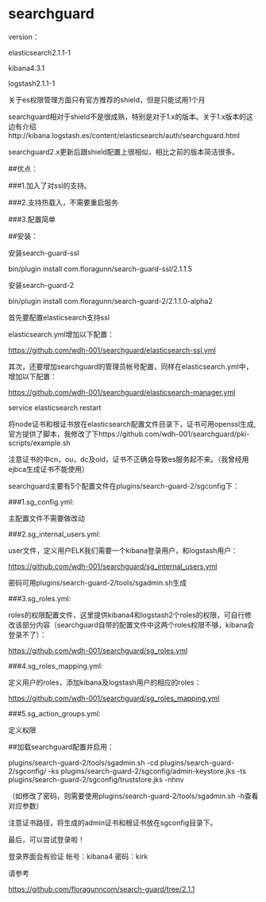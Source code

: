 # searchguard
version：

elasticsearch2.1.1-1

kibana4.3.1

logstash2.1.1-1

关于es权限管理方面只有官方推荐的shield，但是只能试用1个月

searchguard相对于shield不是很成熟，特别是对于1.x的版本。关于1.x版本的这边有介绍http://kibana.logstash.es/content/elasticsearch/auth/searchguard.html

searchguard2.x更新后跟shield配置上很相似，相比之前的版本简洁很多。

##优点：

###1.加入了对ssl的支持。

###2.支持热载入，不需要重启服务

###3.配置简单

##安装：

安装search-guard-ssl

bin/plugin install com.floragunn/search-guard-ssl/2.1.1.5

安装search-guard-2

bin/plugin install com.floragunn/search-guard-2/2.1.1.0-alpha2

首先要配置elasticsearch支持ssl

elasticsearch.yml增加以下配置：

 https://github.com/wdh-001/searchguard/elasticsearch-ssl.yml

其次，还要增加searchguard的管理员帐号配置，同样在elasticsearch.yml中，增加以下配置：

https://github.com/wdh-001/searchguard/elasticsearch-manager.yml

service elasticsearch restart

将node证书和根证书放在elasticsearch配置文件目录下，证书可用openssl生成,官方提供了脚本，我修改了下https://github.com/wdh-001/searchguard/pki-scripts/example.sh

注意证书的中cn，ou，dc及oid，证书不正确会导致es服务起不来。（我曾经用ejbca生成证书不能使用）

searchguard主要有5个配置文件在plugins/search-guard-2/sgconfig下：

###1.sg_config.yml:

主配置文件不需要做改动

###2.sg_internal_users.yml:

user文件，定义用户ELK我们需要一个kibana登录用户，和logstash用户：

https://github.com/wdh-001/searchguard/sg_internal_users.yml

密码可用plugins/search-guard-2/tools/sgadmin.sh生成

###3.sg_roles.yml:

roles的权限配置文件，这里提供kibana4和logstash2个roles的权限，可自行修改该部分内容（searchguard自带的配置文件中这两个roles权限不够，kibana会登录不了）：

https://github.com/wdh-001/searchguard/sg_roles.yml

###4.sg_roles_mapping.yml:

定义用户的roles，添加kibana及logstash用户的相应的roles：

https://github.com/wdh-001/searchguard/sg_roles_mapping.yml

###5.sg_action_groups.yml:

定义权限

##加载searchguard配置并启用：

plugins/search-guard-2/tools/sgadmin.sh -cd plugins/search-guard-2/sgconfig/ -ks plugins/search-guard-2/sgconfig/admin-keystore.jks -ts plugins/search-guard-2/sgconfig/truststore.jks  -nhnv

（如修改了密码，则需要使用plugins/search-guard-2/tools/sgadmin.sh -h查看对应参数）

注意证书路径，将生成的admin证书和根证书放在sgconfig目录下。

最后，可以尝试登录啦！

登录界面会有验证
帐号：kibana4 密码：kirk
 
 
请参考

https://github.com/floragunncom/search-guard/tree/2.1.1




